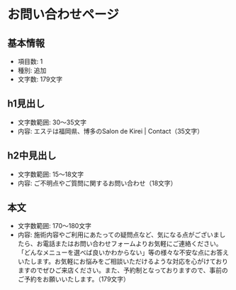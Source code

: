 # お問い合わせページ

## 基本情報
- 項目数: 1
- 種別: 追加
- 文字数: 179文字

## h1見出し
- 文字数範囲: 30～35文字
- 内容: エステは福岡県、博多のSalon de Kirei | Contact（35文字）

## h2中見出し
- 文字数範囲: 15～18文字
- 内容: ご不明点やご質問に関するお問い合わせ（18文字）

## 本文
- 文字数範囲: 170～180文字
- 内容: 施術内容やご利用にあたっての疑問点など、気になる点がございましたら、お電話またはお問い合わせフォームよりお気軽にご連絡ください。「どんなメニューを選べば良いかわからない」等の様々な不安な点にお答えいたします。お気軽にお悩みをご相談いただけるような対応を心がけておりますのでぜひご来店ください。また、予約制となっておりますので、事前のご予約をお願いいたします。（179文字）
